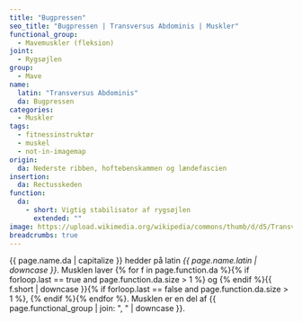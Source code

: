 ```yaml
---
title: "Bugpressen"
seo_title: "Bugpressen | Transversus Abdominis | Muskler"
functional_group:
  - Mavemuskler (fleksion)
joint:
  - Rygsøjlen
group:
  - Mave
name:
  latin: "Transversus Abdominis"
  da: Bugpressen
categories:
  - Muskler
tags:
  - fitnessinstruktør
  - muskel
  - not-in-imagemap
origin:
  da: Nederste ribben, hoftebenskammen og lændefascien
insertion:
  da: Rectusskeden
function:
  da:
    - short: Vigtig stabilisator af rygsøjlen
      extended: ""
image: https://upload.wikimedia.org/wikipedia/commons/thumb/d/d5/Transversus_abdominis.png/375px-Transversus_abdominis.png
breadcrumbs: true
---
```


{{ page.name.da | capitalize }} hedder på latin *{{ page.name.latin | downcase }}*. Musklen laver {% for f in page.function.da %}{% if forloop.last == true and page.function.da.size > 1 %} og {% endif %}{{ f.short | downcase  }}{% if forloop.last == false and page.function.da.size > 1 %}, {% endif %}{% endfor %}. Musklen er en del af {{ page.functional_group | join: ", " | downcase }}.

